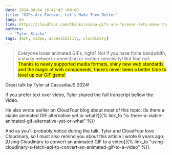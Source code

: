 ```yaml
---
date: 2024-09-04 16:42:43 +00:00
title: "GIFs Are Forever, Let’s Make Them Better"
lang: en
link: https://cloudfour.com/thinks/video-gifs-are-forever-lets-make-them-better/
authors:
  - "Tyler Sticka"
tags: [GIF, video, accessibility, Cloudinary]
---
```


> Everyone loves animated GIFs, right? Not if you have finite bandwidth, a shaky network connection or motion sensitivity! But fear not: <mark>Thanks to newly supported media formats, shiny new web standards and the magic of web components, there’s never been a better time to level up our GIF game!</mark>

Great talk by Tyler at CascadiaJS 2024!

If you prefer text over video, Tyler shared the full transcript bellow the video.

He also wrote earlier on CloudFour blog about most of this topic: [Is there a viable animated GIF alternative yet or what?]({% link_to "is-there-a-viable-animated-gif-alternative-yet-or-what" %})

And as you'll probably notice during the talk, Tyler and CloudFour love Cloudinary, so I must also remind you about this article I wrote 6 years ago: [Using Cloudinary to convert an animated GIF to a video]({% link_to "using-cloudinary-s-fetch-api-to-convert-an-animated-gif-to-a-video" %}).
